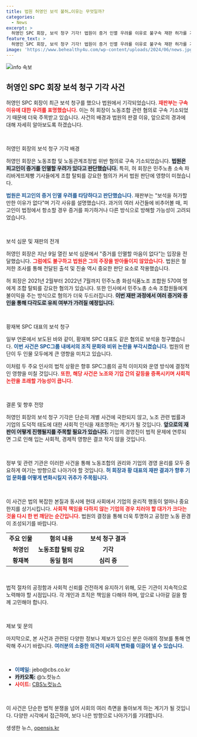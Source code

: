 ```yaml
---
title: 법원 허영인 보석 불허…이유는 무엇일까?
categories:
  - News
excerpt: >
  허영인 SPC 회장, 보석 청구 기각! 법원이 증거 인멸 우려를 이유로 불구속 재판 허가를 거부하며 스포트라이트를 받았다. 파리바게뜨 갈등의 새로운 국면이 계속된다! 클릭하여 더 알아보세요!
feature_text: >
  허영인 SPC 회장, 보석 청구 기각! 법원이 증거 인멸 우려를 이유로 불구속 재판 허가를 거부하며 스포트라이트를 받았다. 파리바게뜨 갈등의 새로운 국면이 계속된다! 클릭하여 더 알아보세요!
image: 'https://www.behealthy4u.com/wp-content/uploads/2024/06/news.jpg'
---
```


<p><img src="https://www.behealthy4u.com/wp-content/uploads/2024/06/news.jpg" alt="info 속보" /></p>

<h2 data-ke-size="size26">허영인 SPC 회장 보석 청구 기각 사건</h2>

<p data-ke-size="size16">허영인 SPC 회장이 최근 보석 청구를 했으나 법원에서 기각되었습니다. <b><span style="color: #ee2323;">재판부는 구속 이유에 대한 우려를 표명했습니다.</span></b> 이는 허 회장이 노동조합 관련 혐의로 구속 기소되었기 때문에 더욱 주목받고 있습니다. 사건의 배경과 법원의 판결 이유, 앞으로의 경과에 대해 자세히 알아보도록 하겠습니다.</p>

<p data-ke-size="size16">&nbsp;</p>

<p>허영인 회장의 보석 청구 기각 배경  </p>

<p data-ke-size="size16">허영인 회장은 노동조합 및 노동관계조정법 위반 혐의로 구속 기소되었습니다. <b><span style="background-color: #21538527;">법원은 피고인이 증거를 인멸할 우려가 있다고 판단했습니다.</span></b> 특히, 허 회장은 민주노총 소속 파리바게뜨제빵 기사들에게 조합 탈퇴를 강요한 혐의가 커서 법원 판단에 영향이 미쳤습니다.</p>

<p><b><span style="color: #1a5490;">법원은 피고인의 증거 인멸 우려를 타당하다고 판단했습니다.</span></b> 재판부는 "보석을 허가할 만한 이유가 없다"며 기각 사유를 설명했습니다. 과거의 여러 사건들에 비추어볼 때, 피고인이 법정에서 항소할 경우 증거를 파기하거나 다른 방식으로 방해할 가능성이 고려되었습니다.</p>

<p data-ke-size="size16">&nbsp;</p>

<p>보석 심문 및 재판의 전개  </p>

<p data-ke-size="size16">허영인 회장은 지난 9일 열린 보석 심문에서 "증거를 인멸할 마음이 없다"는 입장을 전달했습니다. <b><span style="color: #ee2323;">그럼에도 불구하고 법원은 그의 주장을 받아들이지 않았습니다.</span></b> 법원은 철저한 조사를 통해 전달된 출석 및 진술 역시 중요한 판단 요소로 작용했습니다.</p>

<p>허 회장은 2021년 2월부터 2022년 7월까지 민주노총 화섬식품노조 조합원 570여 명에게 조합 탈퇴를 강요한 혐의가 있습니다. 또한 인사에서 민주노총 소속 조합원들에게 불이익을 주는 방식으로 혐의가 더욱 두드러집니다. <b><span style="background-color: #21538527;">이번 재판 과정에서 여러 증거와 증인을 통해 다각도로 유죄 여부가 가려질 예정입니다.</span></b></p>

<p data-ke-size="size16">&nbsp;</p>

<p>황재복 SPC 대표의 보석 청구  </p>

<p data-ke-size="size16">일부 언론에서 보도된 바와 같이, 황재복 SPC 대표도 같은 혐의로 보석을 청구했습니다. <b><span style="color: #1a5490;">이번 사건은 SPC그룹 내에서의 조직 문화와 비위 논란을 부각시켰습니다.</span></b> 법원의 판단이 두 인물 모두에게 큰 영향을 미치고 있습니다.</p>

<p>이처럼 두 주요 인사의 법적 상황은 향후 SPC그룹의 공적 이미지와 운영 방식에 결정적인 영향을 미칠 것입니다. <b><span style="color: #ee2323;">또한, 해당 사건은 노조와 기업 간의 갈등을 증폭시키며 사회적 논란을 초래할 가능성이 큽니다.</span></b></p>

<p data-ke-size="size16">&nbsp;</p>

<p>결론 및 향후 전망  </p>

<p data-ke-size="size16">허영인 회장의 보석 청구 기각은 단순히 개별 사건에 국한되지 않고, 노조 관련 법률과 기업의 도덕적 태도에 대한 사회적 인식을 재조명하는 계기가 될 것입니다. <b><span style="background-color: #21538527;">앞으로의 재판이 어떻게 진행될지를 주목할 필요가 있습니다.</span></b> 기업의 경영진이 법적 문제에 연루되면 그로 인해 입는 사회적, 경제적 영향은 결코 작지 않을 것입니다.</p>

<p data-ke-size="size16">&nbsp;</p>

<p>정부 및 관련 기관은 이러한 사건을 통해 노동조합의 권리와 기업의 경영 윤리를 모두 중요하게 여기는 방향으로 나아가야 할 것입니다. <b><span style="color: #1a5490;">허 회장과 황 대표의 재판 결과가 향후 기업 문화를 어떻게 변화시킬지 귀추가 주목됩니다.</span></b></p>

<p data-ke-size="size16">&nbsp;</p>

<p>이 사건은 법의 복잡한 본질과 동시에 현대 사회에서 기업의 윤리적 행동이 얼마나 중요한지를 상기시킵니다. <b><span style="color: #ee2323;">사회적 책임을 다하지 않는 기업의 경우 치러야 할 대가가 크다는 것을 다시 한 번 깨닫는 순간입니다.</span></b> 법원의 결정을 통해 더욱 투명하고 공정한 노동 환경이 조성되기를 바랍니다.</p>

<table>
<tr>
<td style="text-align: center; height: 17px;"><b>주요 인물</b></td>
<td style="text-align: center; height: 17px;"><b>혐의 내용</b></td>
<td style="text-align: center; height: 17px;"><b>보석 청구 결과</b></td>
</tr>
<tr>
<td style="text-align: center; height: 17px;"><b>허영인</b></td>
<td style="text-align: center; height: 17px;"><b>노동조합 탈퇴 강요</b></td>
<td style="text-align: center; height: 17px;"><b>기각</b></td>
</tr>
<tr>
<td style="text-align: center; height: 17px;"><b>황재복</b></td>
<td style="text-align: center; height: 17px;"><b>동일 혐의</b></td>
<td style="text-align: center; height: 17px;"><b>심리 중</b></td>
</tr>
</table>

<p data-ke-size="size16">&nbsp;</p>

<p>법적 절차의 공정함과 사회적 신뢰를 건전하게 유지하기 위해, 모든 기관이 지속적으로 노력해야 할 시점입니다. 각 개인과 조직은 책임을 다해야 하며, 앞으로 나아갈 길을 함께 고민해야 합니다.</p>

<p data-ke-size="size16">&nbsp;</p> 

<p>제보 및 문의  </p>

<p data-ke-size="size16">마지막으로, 본 사건과 관련된 다양한 정보나 제보가 있으신 분은 아래의 정보를 통해 연락해 주시기 바랍니다. <b><span style="color: #1a5490;">여러분의 소중한 의견이 사회적 변화를 이끌어 낼 수 있습니다.</span></b></p>

<p data-ke-size="size16">&nbsp;</p>

<ul>
<li><b><span style="color: #1a5490;">이메일:</span></b> jebo@cbs.co.kr</li>
<li><b><span style="background-color: #21538527;">카카오톡:</span></b> @노컷뉴스</li>
<li><b><span style="color: #ee2323;">사이트:</span></b> <a href="https://url.kr/b71afn">CBS노컷뉴스</a></li>
</ul>

<p data-ke-size="size16">&nbsp;</p> 

<p>이 사건은 단순한 법적 분쟁을 넘어 사회의 여러 측면을 돌아보게 하는 계기가 될 것입니다. 다양한 시각에서 접근하여, 보다 나은 방향으로 나아가기를 기대합니다.</p>
생생한 뉴스, <a href="https://opensis.kr" rel="dofollow">opensis.kr</a>


